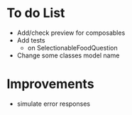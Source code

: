 # To do List
* Add/check preview for composables
* Add tests
  * on SelectionableFoodQuestion
* Change some classes model name

# Improvements
* simulate error responses









 